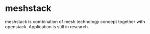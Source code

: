 # meshstack
meshstack is combination of mesh technology concept together with openstack. Application is still in research.
